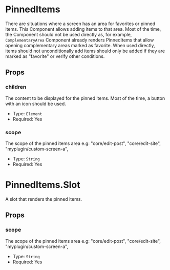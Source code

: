 # PinnedItems

There are situations where a screen has an area for favorites or pinned items.
This Component allows adding items to that area. Most of the time, the Component should not be used directly as, for example, `ComplementaryArea` Component already renders PinnedItems that allow opening complementary areas marked as favorite.
When used directly, items should not unconditionally add items should only be added if they are marked as "favorite" or verify other conditions.

## Props

### children

The content to be displayed for the pinned items. Most of the time, a button with an icon should be used.

-   Type: `Element`
-   Required: Yes

### scope

The scope of the pinned items area e.g: "core/edit-post", "core/edit-site", "myplugin/custom-screen-a",

-   Type: `String`
-   Required: Yes

# PinnedItems.Slot

A slot that renders the pinned items.

## Props

### scope

The scope of the pinned items area e.g: "core/edit-post", "core/edit-site", "myplugin/custom-screen-a",

-   Type: `String`
-   Required: Yes
